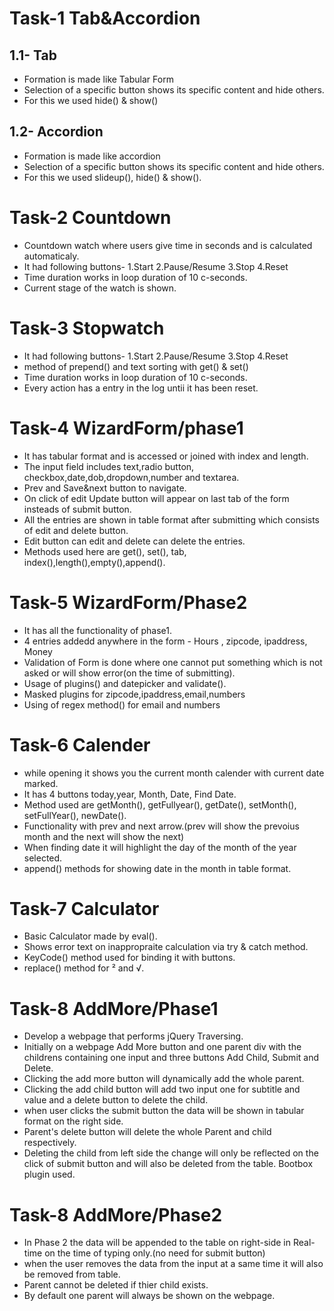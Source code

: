 # Task-1 Tab&Accordion
## 1.1- Tab
- Formation is made like Tabular Form
- Selection of a specific button shows its specific content and hide others.
- For this we used hide() & show()

## 1.2- Accordion
- Formation is made like accordion 
- Selection of a specific button shows its specific content and hide others.
- For this we used slideup(), hide() & show().



# Task-2 Countdown
- Countdown watch where users give time in seconds and is calculated automaticaly.
- It had following buttons-
1.Start
2.Pause/Resume
3.Stop
4.Reset
- Time duration works in loop duration of 10 c-seconds.
- Current stage of the watch is shown.


# Task-3 Stopwatch
- It had following buttons-
1.Start
2.Pause/Resume
3.Stop
4.Reset
- method of prepend() and text sorting with get() & set()
- Time duration works in loop duration of 10 c-seconds.
- Every action has a entry in the log untii it has been reset.


# Task-4 WizardForm/phase1
- It has tabular format and is accessed or joined with index and length.
- The input field includes text,radio button, checkbox,date,dob,dropdown,number and textarea.
- Prev and Save&next button to navigate.
- On click of edit Update button will appear on last tab of the form insteads of submit button.
- All the entries are shown in table format after submitting which consists of edit and delete button.
- Edit button can edit and delete can delete the entries.
- Methods used here are get(), set(), tab, index(),length(),empty(),append().

# Task-5 WizardForm/Phase2
- It has all the functionality of phase1.
- 4 entries addedd anywhere in the form - Hours , zipcode, ipaddress, Money
- Validation of Form is done where one cannot put something which is not asked or will show error(on the time of submitting).
- Usage of plugins() and datepicker and validate().
- Masked plugins for zipcode,ipaddress,email,numbers
- Using of regex method() for email and numbers

# Task-6 Calender
- while opening it shows you the current month calender with current date marked.
- It has 4 buttons today,year, Month, Date, Find Date.
- Method used are getMonth(), getFullyear(), getDate(), setMonth(), setFullYear(), newDate().
- Functionality with prev and next arrow.(prev will show the prevoius month and the next will show the next)
- When finding date it will highlight the day of the month of the year selected.
- append() methods for showing date in the month in table format.

# Task-7 Calculator
- Basic Calculator made by eval().
- Shows error text on inappropraite calculation via try & catch method.
- KeyCode() method used for binding it with buttons.
- replace() method for ² and √.

# Task-8 AddMore/Phase1
- Develop a webpage that performs jQuery Traversing.
- Initially on a webpage Add More button and one parent div with the childrens containing one input and three buttons Add Child, Submit and Delete.
- Clicking the add more button will dynamically add the whole parent.
- Clicking the add child button will add two input one for subtitle and value and a delete button to delete the child.
- when user clicks the submit button the data will be shown in tabular format on the right side.
- Parent's delete button will delete the whole Parent and child respectively.
- Deleting the child from left side the change will only be reflected on the click of submit button and will also be deleted from the table.
Bootbox plugin used.

# Task-8 AddMore/Phase2
- In Phase 2 the data will be appended to the table on right-side in Real-time on the time of typing only.(no need for submit button)
- when the user removes the data from the input at a same time it will also be removed from table.
- Parent cannot be deleted if thier child exists.
- By default one parent will always be shown on the webpage.